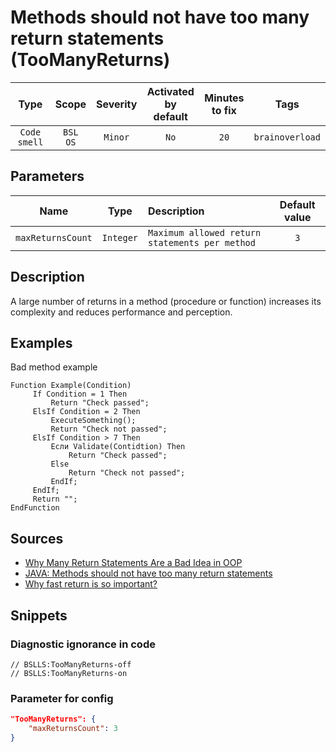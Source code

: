 # Methods should not have too many return statements (TooManyReturns)

 Type | Scope | Severity | Activated<br>by default | Minutes<br>to fix | Tags 
 :-: | :-: | :-: | :-: | :-: | :-: 
 `Code smell` | `BSL`<br>`OS` | `Minor` | `No` | `20` | `brainoverload` 

## Parameters 

 Name | Type | Description | Default value 
 :-: | :-: | :-- | :-: 
 `maxReturnsCount` | `Integer` | ```Maximum allowed return statements per method``` | ```3``` 

<!-- Блоки выше заполняются автоматически, не трогать -->
## Description
<!-- Описание диагностики заполняется вручную. Необходимо понятным языком описать смысл и схему работу -->

A large number of returns in a method (procedure or function) increases its complexity and reduces performance and perception.

## Examples
<!-- В данном разделе приводятся примеры, на которые диагностика срабатывает, а также можно привести пример, как можно исправить ситуацию -->

Bad method example

```bsl
Function Example(Condition)
     If Condition = 1 Then
         Return "Check passed";
     ElsIf Condition = 2 Then
         ExecuteSomething();
         Return "Check not passed";
     ElsIf Condition > 7 Then
         Если Validate(Contidtion) Then
             Return "Check passed";
         Else
             Return "Check not passed";
         EndIf;
     EndIf;
     Return "";
EndFunction
```

## Sources

* [Why Many Return Statements Are a Bad Idea in OOP](https://www.yegor256.com/2015/08/18/multiple-return-statements-in-oop.html)
* [JAVA: Methods should not have too many return statements](https://rules.sonarsource.com/java/RSPEC-1142)
* [Why fast return is so important?](https://habr.com/ru/post/348074/)

## Snippets

<!-- Блоки ниже заполняются автоматически, не трогать -->
### Diagnostic ignorance in code

```bsl
// BSLLS:TooManyReturns-off
// BSLLS:TooManyReturns-on
```

### Parameter for config

```json
"TooManyReturns": {
    "maxReturnsCount": 3
}
```
